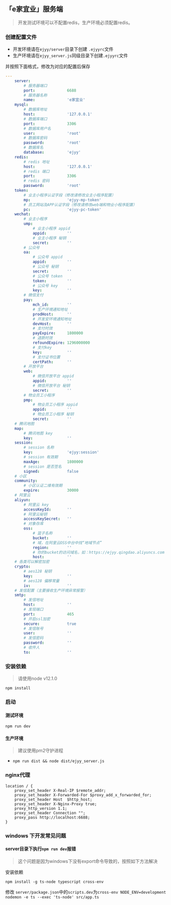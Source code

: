 ## 「e家宜业」服务端

> 开发测试环境可以不配置redis，生产环境必须配置redis。

### 创建配置文件

- 开发环境请在`ejyy/server`目录下创建 `.ejyyrc`文件
- 生产环境请在`ejyy_server.js`同级目录下创建`.ejyyrc`文件

并按照下面格式，修改为对应的配置后保存

```yaml
---
    server:
        # 服务器端口
        port:              6688
        # 服务器名称
        name:              'e家宜业'
    mysql:
        # 数据库地址
        host:              '127.0.0.1'
        # 数据库端口
        port:              3306
        # 数据库用户名
        user:              'root'
        # 数据库密码
        password:          'root'
        # 数据库名
        database:          'ejyy'
    redis:
        # redis 地址
        host:              '127.0.0.1'
        # redis 端口
        port:              3306
        # redis 密码
        password:          'root'
    token:
        # 业主小程序认证字段（修改请修改业主小程序配置）
        mp:                'ejyy-mp-token'
        # 员工网站及APP认证字段（修改请修改web端和物业小程序配置）
        pc:                'ejyy-pc-token'
    wechat:
        # 业主小程序
        ump:
            # 业主小程序 appid
            appid:         ''
            # 业主小程序 秘钥
            secret:        ''
        # 公众号
        oa:
            # 公众号 appid
            appid:         ''
            # 公众号 秘钥
            secret:        ''
            # 公众号 token
            token:         ''
            # 公众号 key
            key:           ''
        # 微信支付
        pay:
            mch_id:        ''
            # 生产环境通知地址
            prodHost:      ''
            # 开发安环境通知地址
            devHost:       ''
            # 支付时效
            payExpire:     1800000
            # 退款时效
            refoundExpire: 1296000000
            # 支付key
            key:           ''
            # 支付证书位置
            certPath:      ''
        # 开放平台
        web:
            # 微信开放平台 appid
            appid:         ''
            # 微信开放平台 秘钥
            secret:        ''
        # 物业员工小程序
        pmp:
            # 物业员工小程序 appid
            appid:         ''
            # 物业员工小程序 秘钥
            secret:        ''
    # 腾讯地图
    map:
        # 腾讯地图 key
        key:               ''
    session:
        # session 名称
        key:               'ejyy:session'
        # session 有效期
        maxAge:            1800000
        # session 是否签名
        signed:            false
    # 小区
    community:
        # 小区认证二维有效期
        expire:            30000
    # 阿里云
    aliyun:
        # 阿里云 key
        accessKeyId:       ''
        # 阿里云秘钥
        accessKeySecret:   ''
        # 对象存库
        oss:
            # 篮子名称
            bucket:        ''
            # 域，在阿里云OSS中台中找“地域节点”
            region:        ''
            # 你的bucket的访问域名，如：https://ejyy.qingdao.aliyuncs.com
            host:          ''
    # 各类可以解密加密
    crypto:
        # aes128 秘钥
        key:               ''
        # aes128 偏移常量
        iv:                ''
    # 发信配置（主要接收生产环境异常报警）
    smtp:
        # 发信地址
        host:              ''
        # 发现端口
        port:              465
        # 开启ssl加密
        secure:            true
        # 发信账号
        user:              ''
        # 发信密码
        password:          ''
        # 收件人
        to:                ''

```

### 安装依赖

> 请使用node v12.1.0

`npm install`

### 启动

#### 测试环境

`npm run dev`

#### 生产环境

> 建议使用pm2守护进程

- `npm run dist && node dist/ejyy_server.js`


### nginx代理

```
location / {
    proxy_set_header X-Real-IP $remote_addr;
    proxy_set_header X-Forwarded-For $proxy_add_x_forwarded_for;
    proxy_set_header Host  $http_host;
    proxy_set_header X-Nginx-Proxy true;
    proxy_http_version 1.1;
    proxy_set_header Connection "";
    proxy_pass http://localhost:6688;
}
```

### windows 下开发常见问题

#### server目录下执行`npm run dev`报错

> 这个问题是因为windows下没有export命令导致的，按照如下方法解决

安装依赖
```
npm install -g ts-node typescript cross-env
```

修改 `server/package.json`中的`scripts.dev`为`cross-env NODE_ENV=development nodemon -e ts --exec 'ts-node' src/app.ts`
